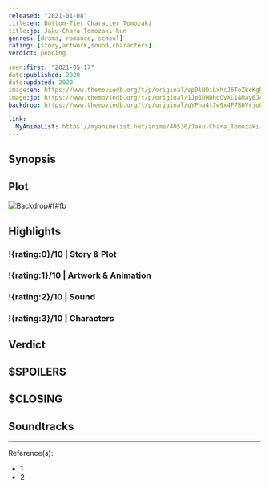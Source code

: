 ```yaml
---
released: "2021-01-08"
title:en: Bottom-Tier Character Tomozaki
title:jp: Jaku-Chara Tomozaki-kun
genres: [drama, romance, school]
rating: [story,artwork,sound,characters]
verdict: pending

seen:first: "2021-05-17"
date:published: 2020
date:updated: 2020
image:en: https://www.themoviedb.org/t/p/original/spDlNOiLxhcJ6ToZkcKgNUDwi3V.jpg
image:jp: https://www.themoviedb.org/t/p/original/1Jp1DHDhdQVXL14May6J4gVMInA.jpg
backdrop: https://www.themoviedb.org/t/p/original/qYPha4t7w9x4F7B0VrjoOeX1Jkz.jpg

link:
  MyAnimeList: https://myanimelist.net/anime/40530/Jaku-Chara_Tomozaki-kun
---
```



## Synopsis

## Plot

![Backdrop#f#fb](https://www.themoviedb.org/t/p/original/xWhkbeNtpdvtmLkknzjbLoBghrA.jpg "Source: TMDB")

## Highlights

### !{rating:0}/10 | Story & Plot

### !{rating:1}/10 | Artwork & Animation

### !{rating:2}/10 | Sound

### !{rating:3}/10 | Characters

## Verdict

## $SPOILERS

## $CLOSING

## Soundtracks

***
Reference(s):

- 1
- 2
